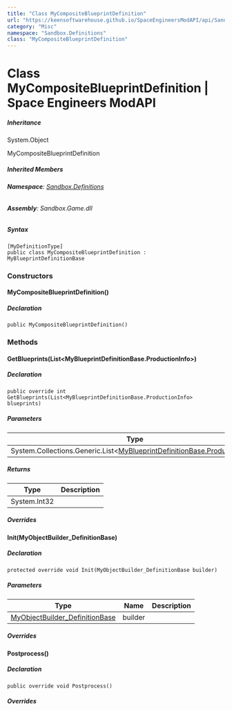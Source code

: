 ```yaml
---
title: "Class MyCompositeBlueprintDefinition"
url: "https://keensoftwarehouse.github.io/SpaceEngineersModAPI/api/Sandbox.Definitions.MyCompositeBlueprintDefinition.html"
category: "Misc"
namespace: "Sandbox.Definitions"
class: "MyCompositeBlueprintDefinition"
---
```


# Class MyCompositeBlueprintDefinition | Space Engineers ModAPI

##### Inheritance

System.Object

MyCompositeBlueprintDefinition

##### Inherited Members

###### **Namespace**: [Sandbox.Definitions](https://keensoftwarehouse.github.io/SpaceEngineersModAPI/api/Sandbox.Definitions.html)

###### **Assembly**: Sandbox.Game.dll

##### Syntax

```
[MyDefinitionType]
public class MyCompositeBlueprintDefinition : MyBlueprintDefinitionBase
```

### Constructors

#### MyCompositeBlueprintDefinition()

##### Declaration

```
public MyCompositeBlueprintDefinition()
```

### Methods

#### GetBlueprints(List<MyBlueprintDefinitionBase.ProductionInfo>)

##### Declaration

```
public override int GetBlueprints(List<MyBlueprintDefinitionBase.ProductionInfo> blueprints)
```

##### Parameters

| Type | Name | Description |
| --- | --- | --- |
| System.Collections.Generic.List<[MyBlueprintDefinitionBase.ProductionInfo](https://keensoftwarehouse.github.io/SpaceEngineersModAPI/api/Sandbox.Definitions.MyBlueprintDefinitionBase.ProductionInfo.html)\> | blueprints |     |

##### Returns

| Type | Description |
| --- | --- |
| System.Int32 |     |

##### Overrides

#### Init(MyObjectBuilder\_DefinitionBase)

##### Declaration

```
protected override void Init(MyObjectBuilder_DefinitionBase builder)
```

##### Parameters

| Type | Name | Description |
| --- | --- | --- |
| [MyObjectBuilder\_DefinitionBase](https://keensoftwarehouse.github.io/SpaceEngineersModAPI/api/VRage.Game.MyObjectBuilder_DefinitionBase.html) | builder |     |

##### Overrides

#### Postprocess()

##### Declaration

```
public override void Postprocess()
```

##### Overrides